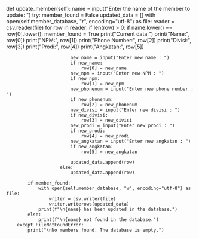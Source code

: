  def update_member(self):
        name = input("Enter the name of the member to update: ")
        try:
            member_found = False
            updated_data = []
            with open(self.member_database, "r", encoding="utf-8") as file:
                reader = csv.reader(file)
                for row in reader:
                    if len(row) > 0:
                        if name.lower() == row[0].lower():
                            member_found = True
                            print("Current data:")
                            print("Name:", row[0])
                            print("NPM:", row[1])
                            print("Phone Number:", row[2])
                            print("Divisi:", row[3])
                            print("Prodi:", row[4])
                            print("Angkatan:", row[5])

                            new_name = input("Enter new name : ")
                            if new_name:
                                row[0] = new_name
                            new_npm = input("Enter new NPM : ")
                            if new_npm:
                                row[1] = new_npm
                            new_phonenum = input("Enter new phone number : ")
                            if new_phonenum:
                                row[2] = new_phonenum
                            new_divisi = input("Enter new divisi : ")
                            if new_divisi:
                                row[3] = new_divisi
                            new_prodi = input("Enter new prodi : ")
                            if new_prodi:
                                row[4] = new_prodi
                            new_angkatan = input("Enter new angkatan : ")
                            if new_angkatan:
                                row[5] = new_angkatan

                            updated_data.append(row)
                        else:
                            updated_data.append(row)

            if member_found:
                with open(self.member_database, "w", encoding="utf-8") as file:
                    writer = csv.writer(file)
                    writer.writerows(updated_data)
                print(f"\n{name} has been updated in the database.")
            else:
                print(f"\n{name} not found in the database.")
        except FileNotFoundError:
            print("\nNo members found. The database is empty.")
